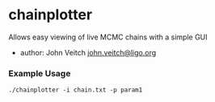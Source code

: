 # chainplotter

Allows easy viewing of live MCMC chains with a simple GUI

 * author: John Veitch <john.veitch@ligo.org>


### Example Usage

`./chainplotter -i chain.txt -p param1`

